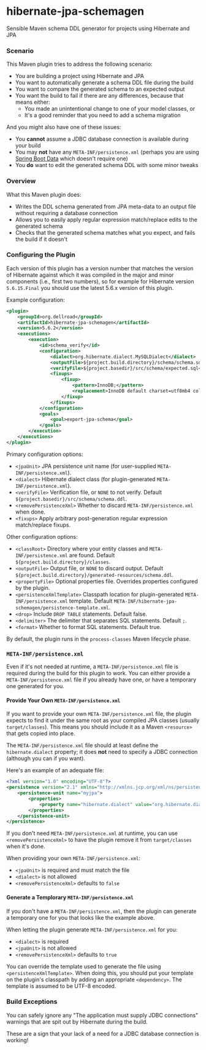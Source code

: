 # hibernate-jpa-schemagen
Sensible Maven schema DDL generator for projects using Hibernate and JPA

### Scenario

This Maven plugin tries to address the following scenario:

* You are building a project using Hibernate and JPA
* You want to automatically generate a schema DDL file during the build
* You want to compare the generated schema to an expected output
* You want the build to fail if there are any differences, because that means either:
  * You made an unintentional change to one of your model classes, or
  * It's a good reminder that you need to add a schema migration

And you might also have one of these issues:

* You **cannot** assume a JDBC database connection is available during your build
* You may **not** have any `META-INF/persistence.xml` (perhaps you are using [Spring Boot Data](https://docs.spring.io/spring-boot/docs/current/reference/htmlsingle/#data.sql.jpa-and-spring-data.repositories) which doesn't require one)
* You **do** want to edit the generated schema DDL with some minor tweaks

### Overview

What this Maven plugin does:

* Writes the DDL schema generated from JPA meta-data to an output file without requiring a database connection
* Allows you to easily apply regular expression match/replace edits to the generated schema
* Checks that the generated schema matches what you expect, and fails the build if it doesn't

### Configuring the Plugin

Each version of this plugin has a version number that matches the version of Hibernate against which it was compiled in the major and minor components (i.e., first two numbers), so for example for Hibernate version `5.6.15.Final` you should use the latest 5.6.x version of this plugin.

Example configuration:
```xml
<plugin>
    <groupId>org.dellroad</groupId>
    <artifactId>hibernate-jpa-schemagen</artifactId>
    <version>5.6.2</version>
    <executions>
        <execution>
            <id>schema_verify</id>
            <configuration>
                <dialect>org.hibernate.dialect.MySQLDialect</dialect>
                <outputFile>${project.build.directory}/schema/schema.sql</outputFile>
                <verifyFile>${project.basedir}/src/schema/expected.sql</verifyFile>
                <fixups>
                    <fixup>
                        <pattern>InnoDB;</pattern>
                        <replacement>InnoDB default charset=utf8mb4 collate=utf8mb4_bin;</replacement>
                    </fixup>
                </fixups>
            </configuration>
            <goals>
                <goal>export-jpa-schema</goal>
            </goals>
        </execution>
    </executions>
</plugin>
```

Primary configuration options:
* `<jpaUnit>` JPA persistence unit name (for user-supplied `META-INF/persistence.xml`).
* `<dialect>` Hibernate dialect class (for plugin-generated `META-INF/persistence.xml`).
* `<verifyFile>` Verification file, or `NONE` to not verify. Default `${project.basedir}/src/schema/schema.ddl`.
* `<removePersistenceXml>` Whether to discard `META-INF/persistence.xml` when done.
* `<fixups>` Apply arbitrary post-generation regular expression match/replace fixups.

Other configuration options:
* `<classRoot>` Directory where your entity classes and `META-INF/persistence.xml` are found. Default `${project.build.directory}/classes`.
* `<outputFile>` Output file, or `NONE` to discard output. Default `${project.build.directory}/generated-resources/schema.ddl`.
* `<propertyFile>` Optional properties file. Overrides properties configured by the plugin.
* `<persistenceXmlTemplate>` Classpath location for plugin-generated `META-INF/persistence.xml` template. Default `META-INF/hibernate-jpa-schemagen/persistence-template.xml`.
* `<drop>` Include `DROP TABLE` statements. Default false.
* `<delimiter>` The delimiter that separates SQL statements. Default `;`.
* `<format>` Whether to format SQL statements. Default true.

By default, the plugin runs in the `process-classes` Maven lifecycle phase.

### `META-INF/persistence.xml`

Even if it's not needed at runtime, a `META-INF/persistence.xml` file is required during the build for this plugin to work. You can either provide a `META-INF/persistence.xml` file if you already have one, or have a temporary one generated for you.

#### Provide Your Own `META-INF/persistence.xml`

If you want to provide your own `META-INF/persistence.xml` file, the plugin expects to find it under the same root as your compiled JPA classes (usually `target/classes`). This means you should include it as a Maven `<resource>` that gets copied into place.

The `META-INF/persistence.xml` file should at least define the `hibernate.dialect` property; it does <b>not</b> need to specify a JDBC connection (although you can if you want).

Here's an example of an adequate file:
```xml
<?xml version="1.0" encoding="UTF-8"?>
<persistence version="2.1" xmlns="http://xmlns.jcp.org/xml/ns/persistence">
    <persistence-unit name="myjpa">
        <properties>
            <property name="hibernate.dialect" value="org.hibernate.dialect.MySQL5InnoDBDialect"/>
        </properties>
    </persistence-unit>
</persistence>
```

If you don't need `META-INF/persistence.xml` at runtime, you can use `<removePersistenceXml>` to have the plugin remove it from `target/classes` when it's done.

When providing your own `META-INF/persistence.xml`:
* `<jpaUnit>` is required and must match the file
* `<dialect>` is not allowed
* `<removePersistenceXml>` defaults to `false`

#### Generate a Templorary `META-INF/persistence.xml`

If you don't have a `META-INF/persistence.xml`, then the plugin can generate a temporary one for you that looks like the example above.

When letting the plugin generate `META-INF/persistence.xml` for you:

* `<dialect>` is required
* `<jpaUnit>` is not allowed
* `<removePersistenceXml>` defaults to `true`

You can override the template used to generate the file using `<persistenceXmlTemplate>`. When doing this, you should put your template on the plugin's classpath by adding an appropriate `<dependency>`. The template is assumed to be UTF-8 encoded.

### Build Exceptions

You can safely ignore any "The application must supply JDBC connections" warnings that are spit out by Hibernate during the build.

These are a sign that your lack of a need for a JDBC database connection is working!
